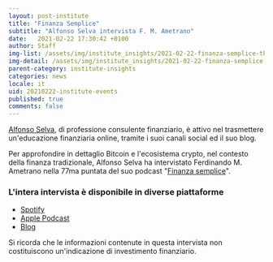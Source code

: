 ```yaml
---
layout: post-institute
title: "Finanza Semplice"
subtitle: "Alfonso Selva intervista F. M. Ametrano"
date:   2021-02-22 17:30:42 +0100
author: Staff
img-list: /assets/img/institute_insights/2021-02-22-finanza-semplice-thumb.jpg
img-detail: /assets/img/institute_insights/2021-02-22-finanza-semplice.jpg
parent-category: institute-insights
categories: news
locale: it
uid: 20210222-institute-events
published: true
comments: false
---
```

[Alfonso Selva](https://www.alfonsoselva.it/), di professione consulente finanziario, è attivo nel trasmettere un'educazione finanziaria online, tramite i suoi canali social ed il suo blog.

Per approfondire in dettaglio Bitcoin e l'ecosistema crypto, nel contesto della finanza tradizionale, Alfonso Selva ha intervistato Ferdinando M. Ametrano nella 77ma puntata del suo podcast "[Finanza semplice](https://www.spreaker.com/user/alfonsoselva/ep-77-ferdinando-ametrano-bitcoin)".

### L'intera intervista è disponibile in diverse piattaforme

- [Spotify](https://open.spotify.com/episode/28bZ3ylih24oeCG5LSPKPt?si=DtJr9TqnRBOHo-KAU9DY6A)
- [Apple Podcast](https://podcasts.apple.com/it/podcast/finanza-semplice-di-alfonso-selva/id1502910277?i=1000509780296)
- [Blog](https://www.alfonsoselva.it/bitcoin-spiegato-semplicemente-da-ferdinando-m-ametrano/la-finanza-semplice/)

Si ricorda che le informazioni contenute in questa intervista non costituiscono un'indicazione di investimento finanziario.
